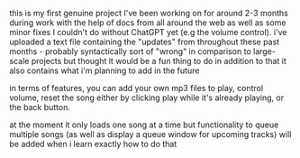this is my first genuine project I've been working on for around 2-3 months during work with the help of docs from all around the web as well as some minor fixes I couldn't do without ChatGPT yet
(e.g the volume control). i've uploaded a text file containing the "updates" from throughout these past months - probably syntactically sort of "wrong" in comparison to large-scale projects but 
thought it would be a fun thing to do
in addition to that it also contains what i'm planning to add in the future

in terms of features, you can add your own mp3 files to play, control volume, reset the song either by clicking play while it's already playing,
or the back button.

at the moment it only loads one song at a time but functionality to queue multiple songs (as well as display a queue window for upcoming tracks)
will be added when i learn exactly how to do that

